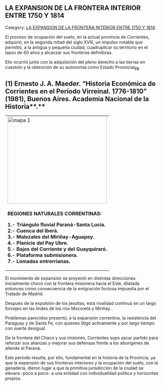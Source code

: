 ## LA EXPANSION DE LA FRONTERA INTERIOR ENTRE 1750 Y 1814

Category: [LA EXPANSION DE LA FRONTERA INTERIOR ENTRE 1750 Y 1814](http://descubrircorrientes.com.ar/2012/index.php/2847-historia-desde-el-origen-hasta-1814/de-la-ciudad-a-la-provincia-periodo-1750-1800/la-expansion-de-la-frontera-interiorentre-1750-y-1814)

El proceso de ocupación del suelo, en la actual provincia de Corrientes, adquirió, en la segunda mitad del siglo XVIII, un impulso notable que permitió, a la antigua y pequeña ciudad, cuadruplicar su territorio en el lapso de 60 años y alcanzar sus fronteras definitivas.

Ello ocurrió junto con la adquisición del pleno derecho a las tierras en cuestión y la obtención de su autonomía como Estado Provincial<sub><strong>(1)</strong></sub>.

## **(1)** **Ernesto J. A. Maeder. “Historia Económica de Corrientes en el Período Virreinal. 1776-1810” (1981), Buenos Aires. Academia Nacional de la Historia****.**

<table><tbody><tr><td><img src="http://descubrircorrientes.com.ar/2012/index.php/2847-historia-desde-el-origen-hasta-1814/de-la-ciudad-a-la-provincia-periodo-1750-1800/images/fotos_de_geografia/mapa%201.jpg" width="325" height="286" alt="mapa 1"></td></tr><tr><td><p><span><strong><span><span>REGIONES NATURALES CORRENTINAS:</span></span></strong></span></p><p><strong><span>1.- Triángulo fluvial Paraná-Santa Lucía.</span></strong><br><strong><span>2.- Cuenca del lberá.</span></strong><br><strong><span>3.- Malezales del Miriñay-Aguapey.</span></strong><br><strong><span>4.- Planicie del Pay Ubre.</span></strong><br><strong><span>5.- Bajos del Corriente y del Guayquiraró.</span></strong><br><strong><span>6.- Plataforma submisionera.</span></strong><br><strong><span>7.- Lomadas entrerrianas.</span></strong></p></td></tr></tbody></table>

El movimiento de expansión se proyectó en distintas direcciones. Inicialmente chocó con la frontera misionera hacia el Este, dilatada entonces como consecuencia de la emigración forzosa impuesta por el Tratado de Madrid.

Después de la expulsión de los jesuitas, esta rivalidad continuó en un largo forcejeo en las lindes de los ríos Mocoretá y Miriñay.

Problemas parecidos presentó, a la expansión correntina, la resistencia del Paraguay y de Santa Fe, con quienes litigó activamente y por largo tiempo con suerte desigual.

De la frontera del Chaco y sus misiones, Corrientes supo sacar partido para reforzar sus alianzas y mejorar sus defensas frente a los aborígenes de allende el Paraná.

Este período resulta, por ello, fundamental en la historia de la Provincia, ya que la expansión de sus fronteras interiores y la ocupación del suelo, con la ganadería, dieron lugar a que la primitiva jurisdicción de la ciudad se elevara -poco a poco- a una entidad con individualidad política y horizontes propios.